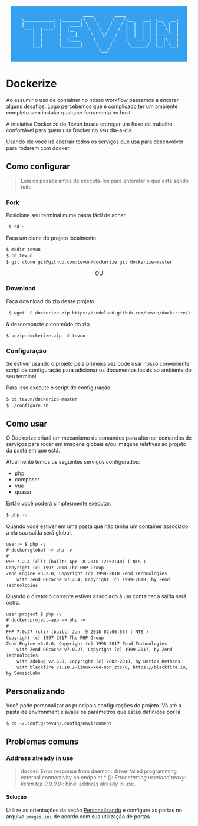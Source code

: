 <p align="center">
  <img
    src="https://raw.githubusercontent.com/tevun/server/master/badge.png"
    height="150px"
    alt="logo"
  />
</p>

# Dockerize

Ao assumir o uso de container no nosso workflow passamos a encarar alguns desafios.
Logo percebemos que é complicado ter um ambiente completo sem instalar qualquer ferramenta no host.

A iniciativa Dockerize do Tevun busca entregar um fluxo de trabalho confortável para quem usa Docker no seu dia-a-dia.

Usando ele você irá abstrair todos os serviços que usa para desenvolver para rodarem com docker.

## Como configurar

> Leia os passos antes de executá-los para entender o que está sendo feito

### Fork

Posicione seu terminal numa pasta fácil de achar
```bash
 $ cd ~
```

Faça um clone do projeto localmente
```bash
$ mkdir tevun
$ cd tevun
$ git clone git@github.com:tevun/dockerize.git dockerize-master
```

<p align="center">
  OU
</p>

### Download

Faça download do zip desse projeto
```bash
 $ wget -O dockerize.zip https://codeload.github.com/tevun/dockerize/zip/master
```
& descompacte o conteúdo do zip
```bash
$ unzip dockerize.zip -d tevun
```

### Configuração

Se estiver usando o projeto pela primeira vez pode usar nosso conveniente script de configuração para adicionar os documentos locais ao ambiente do seu terminal.

Para isso execute o script de configuração
```bash
$ cd tevun/dockerize-master
$ ./configure.sh
```

## Como usar

O Dockerize criará um mecanismo de comandos para alternar comandos de serviços para rodar em imagens globais e/ou imagens relativas ao projeto da pasta em que está.

Atualmente temos os seguintes serviços configurados:
 - php
 - composer
 - vue
 - quasar

 Então você poderá simplesmente executar:
```bash
$ php -v
```

Quando você estiver em uma pasta que não tenha um container associado a ela sua saída será global.
```
user:~ $ php -v
# docker:global ~> php -v
#
PHP 7.2.4 (cli) (built: Apr  8 2018 12:52:48) ( NTS )
Copyright (c) 1997-2018 The PHP Group
Zend Engine v3.2.0, Copyright (c) 1998-2018 Zend Technologies
    with Zend OPcache v7.2.4, Copyright (c) 1999-2018, by Zend Technologies
```

Quando o diretório corrente estiver associado à um container a saída será outra.
```
user:project $ php -v
# docker:project-app ~> php -v
#
PHP 7.0.27 (cli) (built: Jan  9 2018 02:06:56) ( NTS )
Copyright (c) 1997-2017 The PHP Group
Zend Engine v3.0.0, Copyright (c) 1998-2017 Zend Technologies
    with Zend OPcache v7.0.27, Copyright (c) 1999-2017, by Zend Technologies
    with Xdebug v2.6.0, Copyright (c) 2002-2018, by Derick Rethans
    with blackfire v1.18.2~linux-x64-non_zts70, https://blackfire.io, by SensioLabs
```

## Personalizando

Você pode personalizar as principais configurações do projeto.
Vá até a pasta de environment e avalie os parâmetros que estão definidos por lá.
```
$ cd ~/.config/tevun/.config/environment
```

## Problemas comuns

### Address already in use
> docker: Error response from daemon: driver failed programming external connectivity on endpoint * (*): Error starting userland proxy: listen tcp 0.0.0.0:*: bind: address already in use.

#### Solução
Utilize as orientações da seção [Personalizando](#personalizando) e configure as portas no arquivo `images.ini` de acordo com sua utilização de portas.
